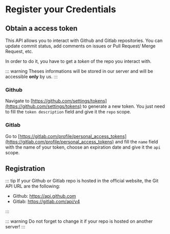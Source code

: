 # Register your Credentials

## Obtain a access token

This API allows you to interact with Github and Gitlab repositories. You can update commit status, add comments on issues or Pull Request/ Merge Request, etc.

In order to do it, you have to get a _token_ of the repo you interact with.

::: warning
Theses informations will be stored in our server and will be accessible **only** by us.
:::

### Github

Navigate to [https://github.com/settings/tokens](https://github.com/settings/tokens) to generate a new token. You just need to fill the `token description` field and give it the `repo` scope.

### Gitlab

Go to [https://gitlab.com/profile/personal_access_tokens](https://gitlab.com/profile/personal_access_tokens) and fill the `name` field with the name of your token, choose an expiration date and give it the `api` scope.

## Registration

<RegisterToken/>

::: tip
If your Github or Gitlab repo is hosted in the official website, the Git API URL are the following:

- Github: https://api.github.com
- Gitlab: https://gitlab.com/api/v4

:::

::: warning
Do not forget to change it if your repo is hosted on another server!
:::
